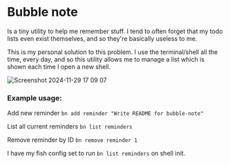 # Bubble note

Is a tiny utility to help me remember stuff. I tend to often forget that my todo lists even exist themselves, and so they're basically useless to me.

This is my personal solution to this problem. I use the terminal/shell all the time, every day, and so this utility allows me to manage a list which
is shown each time I open a new shell.

![Screenshot 2024-11-29 17 09 07](https://github.com/user-attachments/assets/ded607c5-32bb-4fc6-a4a4-ff59428e3389)

### Example usage:

Add new reminder
`bn add reminder "Write README for bubble-note"`

List all current reminders
`bn list reminders`

Remove reminder by ID
`bn remove reminder 1`

I have my fish config set to run `bn list reminders` on shell init.
